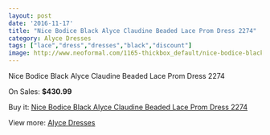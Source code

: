 ```yaml
---
layout: post
date: '2016-11-17'
title: "Nice Bodice Black Alyce Claudine Beaded Lace Prom Dress 2274"
category: Alyce Dresses
tags: ["lace","dress","dresses","black","discount"]
image: http://www.neoformal.com/1165-thickbox_default/nice-bodice-black-alyce-claudine-beaded-lace-prom-dress-2274.jpg
---
```

Nice Bodice Black Alyce Claudine Beaded Lace Prom Dress 2274

On Sales: **$430.99**
<a href="https://www.neoformal.com/en/alyce-dresses/422-nice-bodice-black-alyce-claudine-beaded-lace-prom-dress-2274.html"><amp-img layout="responsive" width="600" height="600" src="//www.neoformal.com/1165-thickbox_default/nice-bodice-black-alyce-claudine-beaded-lace-prom-dress-2274.jpg" alt="Nice Bodice Black Alyce Claudine Beaded Lace Prom Dress 2274 0" /></a>
<a href="https://www.neoformal.com/en/alyce-dresses/422-nice-bodice-black-alyce-claudine-beaded-lace-prom-dress-2274.html"><amp-img layout="responsive" width="600" height="600" src="//www.neoformal.com/1166-thickbox_default/nice-bodice-black-alyce-claudine-beaded-lace-prom-dress-2274.jpg" alt="Nice Bodice Black Alyce Claudine Beaded Lace Prom Dress 2274 1" /></a>
<a href="https://www.neoformal.com/en/alyce-dresses/422-nice-bodice-black-alyce-claudine-beaded-lace-prom-dress-2274.html"><amp-img layout="responsive" width="600" height="600" src="//www.neoformal.com/1167-thickbox_default/nice-bodice-black-alyce-claudine-beaded-lace-prom-dress-2274.jpg" alt="Nice Bodice Black Alyce Claudine Beaded Lace Prom Dress 2274 2" /></a>

Buy it: [Nice Bodice Black Alyce Claudine Beaded Lace Prom Dress 2274](https://www.neoformal.com/en/alyce-dresses/422-nice-bodice-black-alyce-claudine-beaded-lace-prom-dress-2274.html "Nice Bodice Black Alyce Claudine Beaded Lace Prom Dress 2274")

View more: [Alyce Dresses](https://www.neoformal.com/en/3-alyce-dresses "Alyce Dresses")